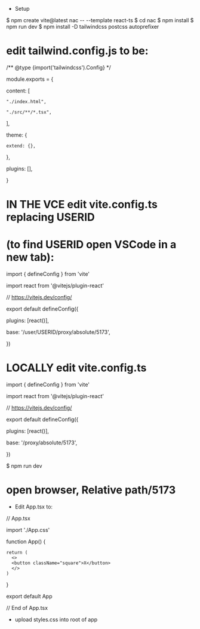 * Setup

$ npm create vite@latest nac -- --template react-ts
$ cd nac
$ npm install
$ npm run dev
$ npm install -D tailwindcss postcss autoprefixer
# edit tailwind.config.js to be:
/** @type {import('tailwindcss').Config} */

module.exports = {

  content: [

    "./index.html",

    "./src/**/*.tsx",

  ],

  theme: {

    extend: {},

  },

  plugins: [],

}

# IN THE VCE edit vite.config.ts replacing USERID
# (to find USERID open VSCode in a new tab):
import { defineConfig } from 'vite'

import react from '@vitejs/plugin-react'

// https://vitejs.dev/config/

export default defineConfig({

  plugins: [react()],

  base: '/user/USERID/proxy/absolute/5173',

})

# LOCALLY edit vite.config.ts
import { defineConfig } from 'vite'

import react from '@vitejs/plugin-react'

// https://vitejs.dev/config/

export default defineConfig({

  plugins: [react()],

  base: '/proxy/absolute/5173',

})

$ npm run dev
# open browser, Relative path/5173

+ Edit App.tsx to:

// App.tsx

import './App.css'

function App() {
  
    return (
      <>
      <button className="square">X</button>
      </>
    )
}

export default App

// End of App.tsx

+ upload styles.css into root of app
